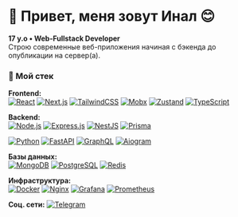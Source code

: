 # 👋 Привет, меня зовут Инал 😊 

**17 y.o • Web-Fullstack Developer**  
Строю современные веб-приложения начиная с бэкенда до опубликации на сервер(а).

### 🚀 Мой стек

**Frontend:**  
[![React](https://img.shields.io/badge/React-61dafb?style=for-the-badge&logo=react&logoColor=black)](https://react.dev/)
[![Next.js](https://img.shields.io/badge/Next.js-000000?style=for-the-badge&logo=nextdotjs&logoColor=white)](https://nextjs.org/)
[![TailwindCSS](https://img.shields.io/badge/TailwindCSS-38bdf8?style=for-the-badge&logo=tailwindcss&logoColor=white)](https://tailwindcss.com/)
[![Mobx](https://img.shields.io/badge/Mobx-645abdg?style=for-the-badge&logo=mobxlogoColor=orange)](https://mobx.js.org/)
[![Zustand](https://img.shields.io/badge/Zustand-000000?style=for-the-badge&logo=zustand&logoColor=white)](https://zustand-demo.pmnd.rs/)
[![TypeScript](https://img.shields.io/badge/TypeScript-3178c6?style=for-the-badge&logo=typescript&logoColor=white)](https://www.typescriptlang.org/)

**Backend:**  
[![Node.js](https://img.shields.io/badge/Node.js-339933?style=for-the-badge&logo=node.js&logoColor=white)](https://nodejs.org/en)
[![Express.js](https://img.shields.io/badge/Express.js-000000?style=for-the-badge&logo=express&logoColor=white)](https://expressjs.com/)
[![NestJS](https://img.shields.io/badge/NestJS-ea2845?style=for-the-badge&logo=nestjs&logoColor=white)](https://nestjs.com/)
[![Prisma](https://img.shields.io/badge/Prisma-2D3748?style=for-the-badge&logo=prisma&logoColor=white)](https://www.prisma.io/)

[![Python](https://img.shields.io/badge/Python-3776ab?style=for-the-badge&logo=python&logoColor=white)](https://www.python.org/)
[![FastAPI](https://img.shields.io/badge/FastAPI-009688?style=for-the-badge&logo=fastapi&logoColor=white)](https://fastapi.tiangolo.com)
[![GraphQL](https://img.shields.io/badge/GraphQL-e10098?style=for-the-badge&logo=graphql&logoColor=white)](https://graphql.org/)
[![Aiogram](https://img.shields.io/badge/Aiogram-2C8EBB?style=for-the-badge&logo=telegram&logoColor=white)](https://aiogram.dev/)

**Базы данных:**  
[![MongoDB](https://img.shields.io/badge/MongoDB-47a248?style=for-the-badge&logo=mongodb&logoColor=white)](https://www.mongodb.com/?ref=dronahq)
[![PostgreSQL](https://img.shields.io/badge/PostgreSQL-336791?style=for-the-badge&logo=postgresql&logoColor=white)](https://www.postgresql.org/)
[![Redis](https://img.shields.io/badge/Redis-d82c20?style=for-the-badge&logo=redis&logoColor=white)](https://redis-docs.ru/get-started/)

**Инфраструктура:**  
[![Docker](https://img.shields.io/badge/Docker-2496ed?style=for-the-badge&logo=docker&logoColor=white)](https://www.docker.com/get-started/)
[![Nginx](https://img.shields.io/badge/Nginx-009639?style=for-the-badge&logo=nginx&logoColor=white)](https://nginx.org/ru/)
[![Grafana](https://img.shields.io/badge/Grafana-F46800?style=for-the-badge&logo=grafana&logoColor=white)](https://grafana.com/)
[![Prometheus](https://img.shields.io/badge/Prometheus-E6522C?style=for-the-badge&logo=prometheus&logoColor=white)](https://prometheus.io/)

**Соц. сети:**
[![Telegram](https://img.shields.io/badge/-Telegram-0088cc?style=flat-square&logo=telegram)](https://t.me/tysbo_prog)  
